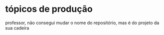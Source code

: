 # tópicos de produção
professor, não consegui mudar o nome do repositório, mas é do projeto da sua cadeira
